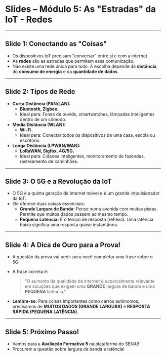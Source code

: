 # Slides – Módulo 5: As "Estradas" da IoT - Redes

---

## Slide 1: Conectando as "Coisas"
- Os dispositivos IoT precisam "conversar" entre si e com a internet.
- As **redes** são as estradas que permitem essa comunicação.
- Não existe uma rede única para tudo. A escolha depende da **distância**, do **consumo de energia** e da **quantidade de dados**.

---

## Slide 2: Tipos de Rede
- **Curta Distância (PAN/LAN):**
  - **Bluetooth, Zigbee.**
  - Ideal para: Fones de ouvido, smartwatches, lâmpadas inteligentes dentro de um cômodo.
- **Média Distância (WLAN):**
  - **Wi-Fi.**
  - Ideal para: Conectar todos os dispositivos de uma casa, escola ou escritório.
- **Longa Distância (LPWAN/WAN):**
  - **LoRaWAN, Sigfox, 4G/5G.**
  - Ideal para: Cidades inteligentes, monitoramento de fazendas, rastreamento de caminhões.

---

## Slide 3: O 5G e a Revolução da IoT
- O 5G é a quinta geração de internet móvel e é um grande impulsionador da IoT.
- Ele oferece duas coisas essenciais:
  - **Grande Largura de Banda:** Pense numa avenida com muitas pistas. Permite que muitos dados passem ao mesmo tempo.
  - **Pequena Latência:** É o tempo de resposta (reflexo). Uma latência baixa significa uma resposta quase instantânea.

---

## Slide 4: A Dica de Ouro para a Prova!
- A questão da prova vai pedir para você completar uma frase sobre o 5G.

- A frase correta é:
  > "O aumento da qualidade da internet é especialmente relevante em soluções que exigem uma **GRANDE** largura de banda e uma **PEQUENA** latência."

- **Lembre-se:** Para coisas importantes como carros autônomos, precisamos de **MUITOS DADOS (GRANDE LARGURA)** e **RESPOSTA RÁPIDA (PEQUENA LATÊNCIA)**.

---

## Slide 5: Próximo Passo!
- Vamos para a **Avaliação Formativa 5** na plataforma do SENAI!
- Procurem a questão sobre largura de banda e latência!
